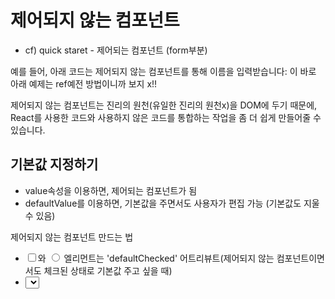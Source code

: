 # 제어되지 않는 컴포넌트
- cf) quick staret - 제어되는 컴포넌트 (form부분)

예를 들어, 아래 코드는 제어되지 않는 컴포넌트를 통해 이름을 입력받습니다:
이 바로 아래 예제는 ref예전 방법이니까 보지 x!!


제어되지 않는 컴포넌트는 진리의 원천(유일한 진리의 원천x)을 DOM에 두기 때문에, React를 사용한 코드와 사용하지 않은 코드를 통합하는 작업을 좀 더 쉽게 만들어줄 수 있습니다. 



## 기본값 지정하기
- value속성을 이용하면, 제어되는 컴포넌트가 됨
- defaultValue를 이용하면, 기본값을 주면서도 사용자가 편집 가능 (기본값도 지울 수 있음)


제어되지 않는 컴포넌트 만드는 법
- <input type="checkbox">와 <input type="radio"> 엘리먼트는 'defaultChecked' 어트리뷰트(제어되지 않는 컴포넌트이면서도 체크된 상태로 기본값 주고 싶을 때)
- <select>와 <textarea>는 'defaultValue' 어트리뷰트를 지원합니다.


## The file input Tag
- cf) input type을 file로 주고, 속성을 multiple주면 파일 여러 개 업로드 가능

입력받은 파일과 상호작용하기 위해서는 File API를 사용해야만 합니다. 아래 예제는 submit 이벤트 핸들러 내에서 파일에 접근하기 위해 DOM node를 가리키는 ref를 생성하는 방법을 보여줍니다:  
- 바로 아래 예제는 예전 ref 사용법임

- cf) 비관적 업데이트 vs 낙관적 업데이트
비관적 업데이트 - 사용자가 좀 기다려야함. 
낙관적 업데이트 - 서버와 통신에 실패했을 때 처리가 어려움


# 성능 최적화
- 리액트 개발 시 중요한 이슈
- react는 setState가 일어난 컴포넌트의 모든 자식 컴포넌트를 다시 호출한다.
    --> ( 모든 자식 컴포넌트의 render 메소드를 호출한다.)
    -> 매번 새로 계산해야 한다.
    -> 이 계산을 하는 게 느릴 수 있다.
    props와 state는 둘 다 객체임
    props와 state의 속성이 바뀌지 않았다면 render메소드를 다시 호출할 필요가 x
    render함수는 순수함수(같은 입력 -> 같은 출력) 


---
[불변성(PureComponent 실습 코드)](https://codesandbox.io/s/qv7rx9662w)
[key를 이용해서 상태를 초기화하는 예제](https://codesandbox.io/s/01wj3x3yvn)
---

### 불변성을 유지할 수 있게하는 라이브러리
####immutable.js
[immutable.js 예시 코드](https://repl.it/@JihyeHwang09/immutablejs?language=javascript)
#### immer
- immer가 점점 뜨고 있음. 페이스북도 immer 사용을 권장
- immer는 내장 객체와 내장 배열을 사용.
- -> 이 라이브러리를 이용하면, 기존의 메소드를 사용하면서도 불변성을 유지할 수 있다.
---
## 비교조정 (Reconciliation) 피하기


- shouldComponentUpdate 를 재정의하여 이러한 모든 것을 가속할 수 있습니다. 이 함수의 기본 구현체는 'true'를 반환하고 React는 업데이트를 수행합니다.
```js
shouldComponentUpdate(nextProps, nextState) {
  return true;
}
```
- 일부 상황에서 컴포넌트를 업데이트할 필요가 없는 경우 shouldComponentUpdate 에서'false' 를 반환하여 이 컴포넌트 및 하위에서 호출하는 render() 를 포함한 전체 렌더링 프로세스를 스킵할 수 있습니다.

- PureComponent에 shouldComponent가 내장되어 있는 것임
- 직접 shouldComponentUpdate를 세밀하게 만져도 된다.
---


# 비교조정 (Reconciliation)
- React는 선언적 API를 제공하기 때문에 갱신이 될 때에 정확히 무엇이 바뀌었는지를 걱정할 필요가 없습니다. 

## 동기
- 1. 다른 타입을 가진 두 엘리먼트는 다른 트리를 만들어 낼 것이다.
- ex) 'div를 table로 고쳐줘라.' 라고 하면, 엘리먼트의 타입을 바꾸라고 했으므로 -> 그 하위 트리는 비교를 수행하지 않고 싹 새로 그린다.

2. 개발자가 제공한 key prop을 이용해, 여러 번의 렌더링 속에서도 변경되지 말아야 할 자식 엘리먼트가 무엇인지를 알아낼 수 있을 것이다.
  - -> '엘리먼트 타입'이나 'key'가 바뀌면 -> 더 이상 비교하지 않고, 새로 그린다.

- 비교를 할 때는 맨 위 엘리먼트부터 비교한다.

## 비교 알고리즘 (Diffing Algorithm)

- 두 트리를 비교할 때 React는 가장 먼저 두 루트 엘리먼트를 비교합니다. 
- 이후의 동작은 루트 엘리먼트들의 타입에 따라 다릅니다.

### 다른 타입의 엘리먼트인 경우
```
루트 엘리먼트들의 타입이 다르다면, React는 이전 트리를 버리고 트리를 완전히 새로 구축합니다. 

트리를 버릴 때, 이전 DOM 노드들은 모두 파괴됩니다. 또한 컴포넌트 인스턴스의 componentWillUnmount() 라이프 사이클 훅이 실행됩니다. 새 트리가 구축될 때, 새 DOM 노드들이 DOM 안에 삽입됩니다. 그에 따라 컴포넌트 인스턴스의 componentWillMount() 훅이 실행되고, 그 다음 componentDidMount() 훅이 실행됩니다. 이전 트리에 연결되어 있던 **모든 state가 유실됩니다.**

루트 엘리먼트 아래에 있는 모든 컴포넌트가 언마운트되고 그 state 또한 파괴됩니다. 
```
- **React의 상태는 화면에 그려질 때만 존재할 수 있다**


## 같은 타입의 DOM 엘리먼트인 경우
```
같은 타입의 두 React DOM 엘리먼터를 비교할 때, React는 양쪽의 속성을 살펴본 뒤 같은 것들은 유지시키고 변경된 속성만을 갱신합니다. 
```
- -> DOM을 파괴하는 게 X
 두 요소를 비교하여 React는 DOM 노드에서 className만 수정되고있다는 사실을 알게됩니다.

```
 하나의 DOM 노드를 처리한 뒤에, React는 뒤이어 해당 노드의 자식들을 재귀적으로 처리합니다
 ```
 - -> 하위 요소들에 대해서 똑같은 작업을 수행


## 같은 타입의 컴포넌트 엘리먼트인 경우

- **같은 타입**의 컴포넌트 엘리먼트인 경우는 prop이 바뀔 뿐 state가 날아가지 않는다 

- cf) componentWillReceiveProps()는 요즘 안씀

## 자식에 대한 재귀적 처리

## 키
```
만약 자식이 키를 갖고 있다면, React는 그 키를 이용해 원래 트리의 자식과 새 트리의 자식 간이 일치하는 지를 결정할 수 있습니다. 
```
- 같은 자료면 같은 키를 써야한다.
- 같은 자료인데 키를 바꾸면 리액트는 다른 자료라고 인식한다. 
- 키가 바뀌면 상태가 다 날아간다

- 내가 상태를 강제로 초기화하고 라이프사이클 훅을 싶을 때도 키를 사용할 수 있다.

- **엘리먼트 타입이나 상태가 바뀌면 상태가 다 날아간다!!!!!**